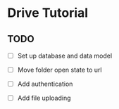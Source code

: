 # Drive Tutorial

## TODO

- [ ] Set up database and data model
- [ ] Move folder open state to url
- [ ] Add authentication
- [ ] Add file uploading




